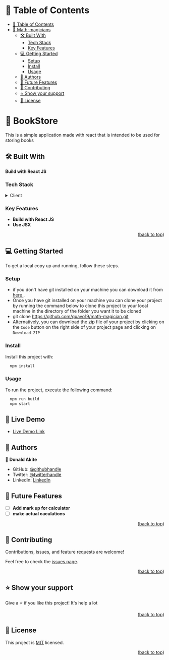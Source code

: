 <a name="readme-top"></a>

# 📗 Table of Contents

- [📗 Table of Contents](#-table-of-contents)
- [📖 Math-magicians ](#-math-magicians-)
  - [🛠 Built With ](#-built-with-)
    - [Tech Stack ](#tech-stack-)
    - [Key Features ](#key-features-)
  - [💻 Getting Started ](#-getting-started-)
    - [Setup](#setup)
    - [Install](#install)
    - [Usage](#usage)
  - [👥 Authors ](#-authors-)
  - [🔭 Future Features ](#-future-features-)
  - [🤝 Contributing ](#-contributing-)
  - [⭐️ Show your support ](#️-show-your-support-)
  - [📝 License ](#-license-)

# 📖 BookStore <a name="about-project"></a>
This is a simple application made with react that is intended to be used for storing books

## 🛠 Built With <a name="built-with"></a>
 **Build with React JS**
### Tech Stack <a name="tech-stack"></a>

<details>
  <summary>Client</summary>
  <ul>
    <li><a href="https://reactjs.org/">React.js</a></li>
  </ul>
</details>

### Key Features <a name="key-features"></a>

- **Build with React JS**
- **Use JSX**

<p align="right">(<a href="#readme-top">back to top</a>)</p>

## 💻 Getting Started <a name="getting-started"></a>

To get a local copy up and running, follow these steps.

### Setup

- if you don't have git installed on your machine you can download it from [here ](https://git-scm.com/downloads).
- Once you have git installed on your machine you can clone your project by running the command below to clone this project to your local machine in the directory of the folder you want it to be cloned
- git clone https://github.com/quavo19/math-magician.git
- Alternatively, you can download the zip file of your project by clicking on the `Code` button on the right side of your project page and clicking on `Download ZIP`

### Install

Install this project with:

```sh
  npm install
```

### Usage

To run the project, execute the following command:

```sh
  npm run build
  npm start
```

## 🚀 Live Demo <a name="live-demo"></a>

- [Live Demo Link](https://bookstore-zy4w.onrender.com/)

## 👥 Authors <a name="authors"></a>

👤 **Donald Akite**

- GitHub: [@githubhandle](https://github.com/quavo19)
- Twitter: [@twitterhandle](https://twitter.com/DonaldAkite)
- LinkedIn: [LinkedIn](https://www.linkedin.com/in/donald-akite-299a31222/)


## 🔭 Future Features <a name="future-features"></a>

- [ ] **Add mark up for calculator**
- [ ] **make actual caculations**

<p align="right">(<a href="#readme-top">back to top</a>)</p>

## 🤝 Contributing <a name="contributing"></a>

Contributions, issues, and feature requests are welcome!

Feel free to check the [issues page](https://github.com/quavo19/Math-Magician/issues).

<p align="right">(<a href="#readme-top">back to top</a>)</p>

## ⭐️ Show your support <a name="support"></a>

Give a ⭐️ if you like this project! It's help a lot

<p align="right">(<a href="#readme-top">back to top</a>)</p>

## 📝 License <a name="license"></a>

This project is [MIT](./LICENSE) licensed.

<p align="right">(<a href="#readme-top">back to top</a>)</p>
